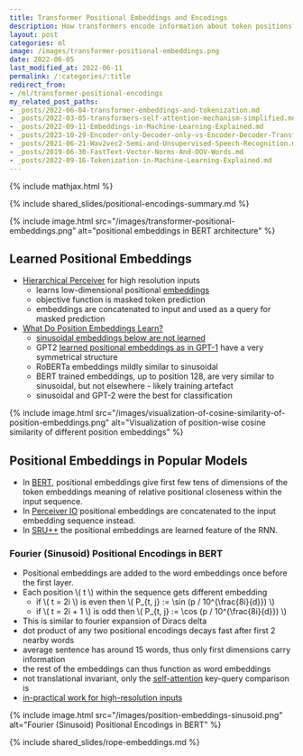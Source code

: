 ```yaml
---
title: Transformer Positional Embeddings and Encodings
description: How transformers encode information about token positions?
layout: post
categories: ml
image: /images/transformer-positional-embeddings.png
date: 2022-06-05
last_modified_at: 2022-06-11
permalink: /:categories/:title
redirect_from:
- /ml/transformer-positional-encodings
my_related_post_paths:
- _posts/2022-06-04-transformer-embeddings-and-tokenization.md
- _posts/2022-03-05-transformers-self-attention-mechanism-simplified.md
- _posts/2022-09-11-Embeddings-in-Machine-Learning-Explained.md
- _posts/2023-10-29-Encoder-only-Decoder-only-vs-Encoder-Decoder-Transfomer.md
- _posts/2021-06-21-Wav2vec2-Semi-and-Unsupervised-Speech-Recognition.md
- _posts/2019-06-30-FastText-Vector-Norms-And-OOV-Words.md
- _posts/2022-09-16-Tokenization-in-Machine-Learning-Explained.md
---
```




{% include mathjax.html %}

{% include shared_slides/positional-encodings-summary.md %}

{% include image.html src="/images/transformer-positional-embeddings.png" alt="positional embeddings in BERT architecture" %}


## Learned Positional Embeddings
- [Hierarchical Perceiver](https://arxiv.org/pdf/2202.10890.pdf) for high resolution inputs
  - learns low-dimensional positional [embeddings](/ml/Embeddings-in-Machine-Learning-Explained) 
  - objective function is masked token prediction
  - embeddings are concatenated to input and used as a query for masked prediction
- [What Do Position Embeddings Learn?](https://arxiv.org/abs/2010.04903)
  - [sinusoidal embeddings below are not learned](#fourier-sinusoid-positional-encodings-in-bert)
  - GPT2 [learned positional embeddings as in GPT-1](https://s3-us-west-2.amazonaws.com/openai-assets/research-covers/language-unsupervised/language_understanding_paper.pdf) have a very symmetrical structure
  - RoBERTa embeddings mildly similar to sinusoidal
  - BERT trained embeddings, up to position 128, are very similar to sinusoidal, but not elsewhere - likely training artefact
  - sinusoidal and GPT-2 were the best for classification

{% include image.html src="/images/visualization-of-cosine-similarity-of-position-embeddings.png" alt="Visualization of position-wise cosine similarity of different position embeddings" %}

## Positional Embeddings in Popular Models
- In [BERT](/ml/transformers-self-attention-mechanism-simplified), positional embeddings give first few tens of dimensions of the token embeddings meaning of relative positional closeness within the input sequence.
- In [Perceiver IO](/ml/cross-attention-in-transformer-architecture#cross-attention-in-perceiver-io) positional embeddings are concatenated to the input embedding sequence instead.
- In [SRU++](/ml/SRU++-Speeds-Up-Transformer-with-Simple-Recurrent-Unit-RNN) the positional embeddings are learned feature of the RNN.


### Fourier (Sinusoid) Positional Encodings in BERT
- Positional embeddings are added to the word embeddings once before the first layer.
- Each position \\( t \\) within the sequence gets different embedding
  - if \\( t = 2i \\) is even then \\( P_{t, j} := \sin (p / 10^{\frac{8i}{d}})  \\)
  - if \\( t = 2i + 1 \\) is odd then \\( P_{t, j} := \cos (p / 10^{\frac{8i}{d}})  \\)
- This is similar to fourier expansion of Diracs delta
- dot product of any two positional encodings decays fast after first 2 nearby words
- average sentence has around 15 words, thus only first dimensions carry information
- the rest of the embeddings can thus function as word embeddings
- not translational invariant, only the [self-attention](/ml/transformers-self-attention-mechanism-simplified) key-query comparison is
- [in-practical work for high-resolution inputs](https://arxiv.org/pdf/2202.10890.pdf)

{% include image.html src="/images/position-embeddings-sinusoid.png" alt="Fourier (Sinusoid) Positional Encodings in BERT" %}

{% include shared_slides/rope-embeddings.md %}
